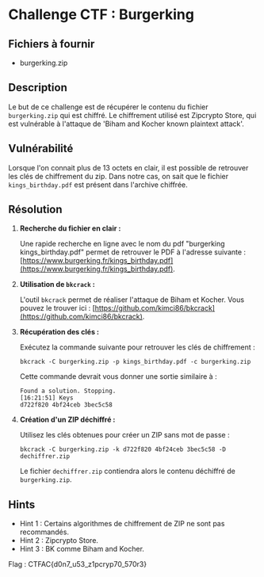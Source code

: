 # Challenge CTF : Burgerking

## Fichiers à fournir
- burgerking.zip

## Description

Le but de ce challenge est de récupérer le contenu du fichier `burgerking.zip` qui est chiffré. Le chiffrement utilisé est Zipcrypto Store, qui est vulnérable à l'attaque de 'Biham and Kocher known plaintext attack'.

## Vulnérabilité

Lorsque l'on connait plus de 13 octets en clair, il est possible de retrouver les clés de chiffrement du zip. Dans notre cas, on sait que le fichier `kings_birthday.pdf` est présent dans l'archive chiffrée.

## Résolution

1.  **Recherche du fichier en clair :**

    Une rapide recherche en ligne avec le nom du pdf "burgerking kings_birthday.pdf" permet de retrouver le PDF à l'adresse suivante : [https://www.burgerking.fr/kings_birthday.pdf](https://www.burgerking.fr/kings_birthday.pdf).

2.  **Utilisation de `bkcrack` :**

    L'outil `bkcrack` permet de réaliser l'attaque de Biham et Kocher. Vous pouvez le trouver ici : [https://github.com/kimci86/bkcrack](https://github.com/kimci86/bkcrack).

3.  **Récupération des clés :**

    Exécutez la commande suivante pour retrouver les clés de chiffrement :

    ```
    bkcrack -C burgerking.zip -p kings_birthday.pdf -c burgerking.zip
    ```

    Cette commande devrait vous donner une sortie similaire à :

    ```
    Found a solution. Stopping.
    [16:21:51] Keys
    d722f820 4bf24ceb 3bec5c58
    ```

4.  **Création d'un ZIP déchiffré :**

    Utilisez les clés obtenues pour créer un ZIP sans mot de passe :

    ```
    bkcrack -C burgerking.zip -k d722f820 4bf24ceb 3bec5c58 -D dechiffrer.zip
    ```

    Le fichier `dechiffrer.zip` contiendra alors le contenu déchiffré de `burgerking.zip`.

## Hints

*   Hint 1 : Certains algorithmes de chiffrement de ZIP ne sont pas recommandés.
*   Hint 2 : Zipcrypto Store.
*   Hint 3 : BK comme Biham and Kocher.

Flag : CTFAC{d0n7_u53_z1pcryp70_570r3}


